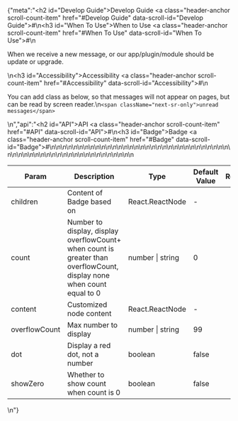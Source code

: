 {"meta":"<h2 id=\"Develop Guide\">Develop Guide <a class=\"header-anchor scroll-count-item\" href=\"#Develop Guide\" data-scroll-id=\"Develop Guide\">#</a></h2>\n<h3 id=\"When To Use\">When to Use <a class=\"header-anchor scroll-count-item\" href=\"#When To Use\" data-scroll-id=\"When To Use\">#</a></h3>\n<p>When we receive a new message, or our app/plugin/module should be update or upgrade.</p>\n<h3 id=\"Accessibility\">Accessibility <a class=\"header-anchor scroll-count-item\" href=\"#Accessibility\" data-scroll-id=\"Accessibility\">#</a></h3>\n<p>You can add class as below, so that messages will not appear on pages, but can be read by screen reader.\n<code>&lt;span className=&quot;next-sr-only&quot;&gt;unread messages&lt;/span&gt;</code></p>\n","api":"<h2 id=\"API\">API <a class=\"header-anchor scroll-count-item\" href=\"#API\" data-scroll-id=\"API\">#</a></h2>\n<h3 id=\"Badge\">Badge <a class=\"header-anchor scroll-count-item\" href=\"#Badge\" data-scroll-id=\"Badge\">#</a></h3>\n<table>\n<thead>\n<tr>\n<th>Param</th>\n<th>Description</th>\n<th>Type</th>\n<th>Default Value</th>\n<th>Required</th>\n</tr>\n</thead>\n<tbody>\n<tr>\n<td>children</td>\n<td>Content of Badge based on</td>\n<td>React.ReactNode</td>\n<td>-</td>\n<td></td>\n</tr>\n<tr>\n<td>count</td>\n<td>Number to display, display overflowCount+ when count is greater than overflowCount, display none when count equal to 0</td>\n<td>number | string</td>\n<td>0</td>\n<td></td>\n</tr>\n<tr>\n<td>content</td>\n<td>Customized node content</td>\n<td>React.ReactNode</td>\n<td>-</td>\n<td></td>\n</tr>\n<tr>\n<td>overflowCount</td>\n<td>Max number to display</td>\n<td>number | string</td>\n<td>99</td>\n<td></td>\n</tr>\n<tr>\n<td>dot</td>\n<td>Display a red dot, not a number</td>\n<td>boolean</td>\n<td>false</td>\n<td></td>\n</tr>\n<tr>\n<td>showZero</td>\n<td>Whether to show count when count is 0</td>\n<td>boolean</td>\n<td>false</td>\n<td></td>\n</tr>\n</tbody>\n</table>\n"}